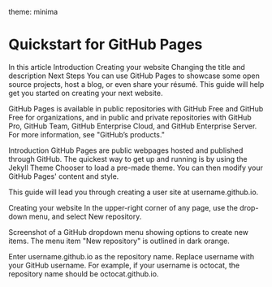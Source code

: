 theme: minima
# Quickstart for GitHub Pages
In this article
Introduction
Creating your website
Changing the title and description
Next Steps
You can use GitHub Pages to showcase some open source projects, host a blog, or even share your résumé. This guide will help get you started on creating your next website.

GitHub Pages is available in public repositories with GitHub Free and GitHub Free for organizations, and in public and private repositories with GitHub Pro, GitHub Team, GitHub Enterprise Cloud, and GitHub Enterprise Server. For more information, see "GitHub’s products."

Introduction
GitHub Pages are public webpages hosted and published through GitHub. The quickest way to get up and running is by using the Jekyll Theme Chooser to load a pre-made theme. You can then modify your GitHub Pages' content and style.

This guide will lead you through creating a user site at username.github.io.

Creating your website
In the upper-right corner of any page, use the  drop-down menu, and select New repository.

Screenshot of a GitHub dropdown menu showing options to create new items. The menu item "New repository" is outlined in dark orange.

Enter username.github.io as the repository name. Replace username with your GitHub username. For example, if your username is octocat, the repository name should be octocat.github.io.
